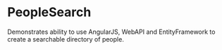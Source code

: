 # PeopleSearch
Demonstrates ability to use AngularJS, WebAPI and EntityFramework to create a searchable directory of people.
